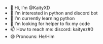 - 👋 Hi, I’m @KaityXD
- 👀 I’m interested in python and discord bot
- 🌱 I’m currently learning python
- 💞️ I’m looking for helper to fix my code
- 📫 How to reach me:
     discord: kaityez#0
- 😄 Pronouns: He/Him

<!---
KaityXD/KaityXD is a ✨ special ✨ repository because its `README.md` (this file) appears on your GitHub profile.
You can click the Preview link to take a look at your changes.
--->
